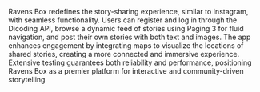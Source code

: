 Ravens Box redefines the story-sharing experience, similar to Instagram, with seamless functionality. Users can register and log in through the Dicoding API, browse a dynamic feed of stories using Paging 3 for fluid navigation, and post their own stories with both text and images. The app enhances engagement by integrating maps to visualize the locations of shared stories, creating a more connected and immersive experience. Extensive testing guarantees both reliability and performance, positioning Ravens Box as a premier platform for interactive and community-driven storytelling

